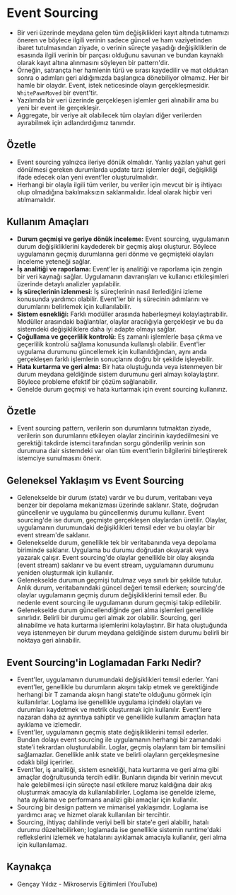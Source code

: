# Event Sourcing

- Bir veri üzerinde meydana gelen tüm değişiklikleri kayıt altında tutmamızı öneren ve böylece ilgili verinin sadece güncel ve ham vaziyetinden ibaret tutulmasından ziyade, o verinin süreçte yaşadığı değişikliklerin de esasında ilgili verinin bir parçası olduğunu savunan ve bundan kaynaklı olarak kayıt altına alınmasını söyleyen bir pattern'dir.
- Örneğin, satrançta her hamlenin türü ve sırası kaydedilir ve mat olduktan sonra o adımları geri aldığımızda başlangıca dönebiliyor olmamız. Her bir hamle bir olaydır. Event, istek neticesinde olayın gerçekleşmesidir. `WhitePawnMoved` bir event'tir.
- Yazılımda bir veri üzerinde gerçekleşen işlemler geri alınabilir ama bu yeni bir event ile gerçekleşir.
- Aggregate, bir veriye ait olabilecek tüm olayları diğer verilerden ayırabilmek için adlandırdığımız tanımdır.

## Özetle

- Event sourcing yalnızca ileriye dönük olmalıdır. Yanlış yazılan yahut geri dönülmesi gereken durumlarda update tarzı işlemler değil, değişikliği ifade edecek olan yeni event'ler oluşturulmalıdır.
- Herhangi bir olayla ilgili tüm veriler, bu veriler için mevcut bir iş ihtiyacı olup olmadığına bakılmaksızın saklanmalıdır. İdeal olarak hiçbir veri atılmamalıdır.

## Kullanım Amaçları

- **Durum geçmişi ve geriye dönük inceleme:** Event sourcing, uygulamanın durum değişikliklerini kaydederek bir geçmiş akışı oluşturur. Böylece uygulamanın geçmiş durumlarına geri dönme ve geçmişteki olayları inceleme yeteneği sağlar.
- **İş analitiği ve raporlama:** Event'ler iş analitiği ve raporlama için zengin bir veri kaynağı sağlar. Uygulamanın davranışları ve kullanıcı etkileşimleri üzerinde detaylı analizler yapılabilir.
- **İş süreçlerinin izlenmesi:** İş süreçlerinin nasıl ilerlediğini izleme konusunda yardımcı olabilir. Event'ler bir iş sürecinin adımlarını ve durumlarını belirlemek için kullanılabilir.
- **Sistem esnekliği:** Farklı modüller arasında haberleşmeyi kolaylaştırabilir. Modüller arasındaki bağlantılar, olaylar aracılığıyla gerçekleşir ve bu da sistemdeki değişikliklere daha iyi adapte olmayı sağlar.
- **Çoğullama ve geçerlilik kontrolü:** Eş zamanlı işlemlerle başa çıkma ve geçerlilik kontrolü sağlama konusunda kullanışlı olabilir. Event'ler uygulama durumunu güncellemek için kullanıldığından, aynı anda gerçekleşen farklı işlemlerin sonuçlarını doğru bir şekilde işleyebilir.
- **Hata kurtarma ve geri alma:** Bir hata oluştuğunda veya istenmeyen bir durum meydana geldiğinde sistem durumunu geri almayı kolaylaştırır. Böylece probleme efektif bir çözüm sağlanabilir.
- Genelde durum geçmişi ve hata kurtarmak için event sourcing kullanırız.

## Özetle

- Event sourcing pattern, verilerin son durumlarını tutmaktan ziyade, verilerin son durumlarını etkileyen olaylar zincirinin kaydedilmesini ve gerektiği takdirde istemci tarafından sorgu gönderilip verinin son durumuna dair sistemdeki var olan tüm event'lerin bilgilerini birleştirerek istemciye sunulmasını önerir.

## Geleneksel Yaklaşım vs Event Sourcing

- Gelenekselde bir durum (state) vardır ve bu durum, veritabanı veya benzer bir depolama mekanizması üzerinde saklanır. State, doğrudan güncellenir ve uygulama bu güncellenmiş durumu kullanır. Event sourcing'de ise durum, geçmişte gerçekleşen olaylardan üretilir. Olaylar, uygulamanın durumundaki değişiklikleri temsil eder ve bu olaylar bir event stream'de saklanır.
- Gelenekselde durum, genellikle tek bir veritabanında veya depolama biriminde saklanır. Uygulama bu durumu doğrudan okuyarak veya yazarak çalışır. Event sourcing'de olaylar genellikle bir olay akışında (event stream) saklanır ve bu event stream, uygulamanın durumunu yeniden oluşturmak için kullanılır.
- Gelenekselde durumun geçmişi tutulmaz veya sınırlı bir şekilde tutulur. Anlık durum, veritabanındaki güncel değeri temsil ederken; sourcing'de olaylar uygulamanın geçmiş durum değişikliklerini temsil eder. Bu nedenle event sourcing ile uygulamanın durum geçmişi takip edilebilir.
- Gelenekselde durum güncellendiğinde geri alma işlemleri genellikle sınırlıdır. Belirli bir durumu geri almak zor olabilir. Sourcing, geri alınabilme ve hata kurtarma işlemlerini kolaylaştırır. Bir hata oluştuğunda veya istenmeyen bir durum meydana geldiğinde sistem durumu belirli bir noktaya geri alınabilir.

## Event Sourcing'in Loglamadan Farkı Nedir?

- Event'ler, uygulamanın durumundaki değişiklikleri temsil ederler. Yani event'ler, genellikle bu durumların akışını takip etmek ve gerektiğinde herhangi bir T zamanda akışın hangi state'te olduğunu görmek için kullanılırlar. Loglama ise genellikle uygulama içindeki olayları ve durumları kaydetmek ve metrik oluşturmak için kullanılır. Event'lere nazaran daha az ayrıntıya sahiptir ve genellikle kullanım amaçları hata ayıklama ve izlemedir.
- Event'ler, uygulamanın geçmiş state değişikliklerini temsil ederler. Bundan dolayı event sourcing ile uygulamanın herhangi bir zamandaki state'i tekrardan oluşturulabilir. Loglar, geçmiş olayların tam bir temsilini sağlamazlar. Genellikle anlık state ve belirli olayların gerçekleşmesine odaklı bilgi içerirler.
- Event'ler, iş analitiği, sistem esnekliği, hata kurtarma ve geri alma gibi amaçlar doğrultusunda tercih edilir. Bunların dışında bir verinin mevcut hale gelebilmesi için süreçte nasıl etkilere maruz kaldığına dair akış oluşturmak amacıyla da kullanılabilirler. Loglama ise genelde izleme, hata ayıklama ve performans analizi gibi amaçlar için kullanılır.
- Sourcing bir design pattern ve mimarisel yaklaşımdır. Loglama ise yardımcı araç ve hizmet olarak kullanılan bir tercihtir.
- Sourcing, ihtiyaç dahilinde veriyi belli bir state'e geri alabilir, hatalı durumu düzeltebilirken; loglamada ise genellikle sistemin runtime'daki reflekslerini izlemek ve hatalarını ayıklamak amacıyla kullanılır, geri alma için kullanılamaz.

## Kaynakça

- Gençay Yıldız - Mikroservis Eğitimleri (YouTube)
